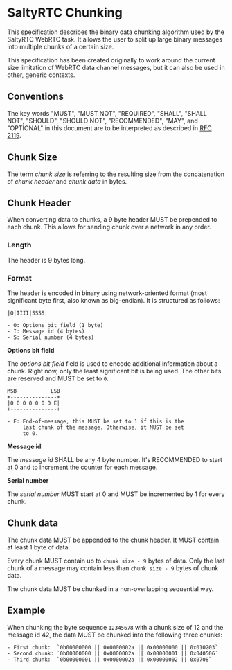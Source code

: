 # SaltyRTC Chunking

This specification describes the binary data chunking algorithm used by
the SaltyRTC WebRTC task. It allows the user to split up large binary
messages into multiple chunks of a certain size.

This specification has been created originally to work around the
current size limitation of WebRTC data channel messages, but it can also
be used in other, generic contexts.

## Conventions

The key words "MUST", "MUST NOT", "REQUIRED", "SHALL", "SHALL NOT",
"SHOULD", "SHOULD NOT", "RECOMMENDED", "MAY", and "OPTIONAL" in this
document are to be interpreted as described in
[RFC 2119](https://tools.ietf.org/html/rfc2119).

## Chunk Size

The term *chunk size* is referring to the resulting size from the
concatenation of *chunk header* and *chunk data* in bytes.

## Chunk Header

When converting data to chunks, a 9 byte header MUST be prepended to
each chunk. This allows for sending chunk over a network in any order.

### Length

The header is 9 bytes long.

### Format

The header is encoded in binary using network-oriented format (most
significant byte first, also known as big-endian). It is structured as
follows:

    |O|IIII|SSSS|

    - O: Options bit field (1 byte)
    - I: Message id (4 bytes)
    - S: Serial number (4 bytes)

**Options bit field**

The *options bit field* field is used to encode additional information
about a chunk. Right now, only the least significant bit is being used.
The other bits are reserved and MUST be set to `0`.

    MSB           LSB
    +---------------+
    |0 0 0 0 0 0 0 E|
    +---------------+

    - E: End-of-message, this MUST be set to 1 if this is the
         last chunk of the message. Otherwise, it MUST be set
         to 0.

**Message id**

The *message id* SHALL be any 4 byte number. It's RECOMMENDED to start
at 0 and to increment the counter for each message.

**Serial number**

The *serial number* MUST start at 0 and MUST be incremented by 1 for
every chunk.

## Chunk data

The chunk data MUST be appended to the chunk header. It MUST contain at
least 1 byte of data.

Every chunk MUST contain up to `chunk size - 9` bytes of data. Only the
last chunk of a message may contain less than `chunk size - 9` bytes of
chunk data.

The chunk data MUST be chunked in a non-overlapping sequential way.

## Example

When chunking the byte sequence `12345678` with a chunk size of 12 and
the message id 42, the data MUST be chunked into the following three
chunks:

    - First chunk:  `0b00000000 || 0x0000002a || 0x00000000 || 0x010203`
    - Second chunk: `0b00000000 || 0x0000002a || 0x00000001 || 0x040506`
    - Third chunk:  `0b00000001 || 0x0000002a || 0x00000002 || 0x0708`
